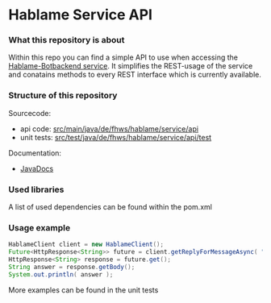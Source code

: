 # Hablame Service API
### What this repository is about
Within this repo you can find a simple API to use when accessing the [Hablame-Botbackend service](https://github.com/TeamchatBot/Hablame-Botbackend).
It simplifies the REST-usage of the service and conatains methods to every REST interface which is currently available.


### Structure of this repository
Sourcecode:
 - api code: [src/main/java/de/fhws/hablame/service/api](https://github.com/TeamChatbot/hablame-service-api/tree/master/HablameServiceAPI/src/main/java/de/fhws/hablame/service/api)
 - unit tests: [src/test/java/de/fhws/hablame/service/api/test](https://github.com/TeamChatbot/hablame-service-api/tree/master/HablameServiceAPI/src/test/java/de/fhws/hablame/service/api/test)
 
Documentation:
 - [JavaDocs](https://github.com/TeamChatbot/hablame-service-api/tree/master/HablameServiceAPI/JavaDoc)

### Used libraries
A list of used dependencies can be found within the pom.xml

### Usage example
```java
HablameClient client = new HablameClient();
Future<HttpResponse<String>> future = client.getReplyForMessageAsync( "Wie ist das wetter in wuerzburg" );
HttpResponse<String> response = future.get();
String answer = response.getBody();
System.out.println( answer );
```

More examples can be found in the unit tests
